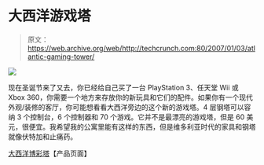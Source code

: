 # 大西洋游戏塔

> 原文：<https://web.archive.org/web/http://techcrunch.com:80/2007/01/03/atlantic-gaming-tower/>

![](img/dd6722f15d1ba418983d311d97b4d2a3.png)

现在圣诞节来了又去，你已经给自己买了一台 PlayStation 3、任天堂 Wii 或 Xbox 360，你需要一个地方来存放你的新玩具和它们的配件。如果你有一个现代外观/装修的客厅，你可能想看看大西洋旁边的这个新的游戏塔。4 层钢塔可以容纳 3 个控制台，6 个控制器和 70 个游戏。它并不是最漂亮的游戏塔，但是 60 美元，很便宜。我希望我的公寓里能有这样的东西，但是维多利亚时代的家具和钢塔就像伏特加和止痛药。

[大西洋博彩塔](https://web.archive.org/web/20210228223938/http://www.atlantic-inc.com/ProductInfo.aspx?productid=45506019)【产品页面】
